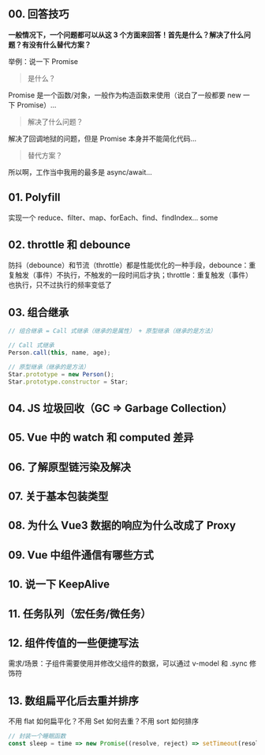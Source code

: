 ## 00. 回答技巧

**一般情况下，一个问题都可以从这 3 个方面来回答！首先是什么？解决了什么问题？有没有什么替代方案？**

举例：说一下 Promise

> 是什么？

Promise 是一个函数/对象，一般作为构造函数来使用（说白了一般都要 new 一下 Promise）...

> 解决了什么问题？

解决了回调地狱的问题，但是 Promise 本身并不能简化代码...

> 替代方案？

所以啊，工作当中我用的最多是 async/await...

## 01. Polyfill

实现一个 reduce、filter、map、forEach、find、findIndex... some

## 02. throttle 和 debounce

防抖（debounce）和节流（throttle）都是性能优化的一种手段，debounce：重复触发（事件）不执行，不触发的一段时间后才执；throttle：重复触发（事件）也执行，只不过执行的频率变低了

## 03. 组合继承

```js
// 组合继承 = Call 式继承（继承的是属性） + 原型继承（继承的是方法）
```

```js
// Call 式继承
Person.call(this, name, age);
```

```js
// 原型继承（继承的是方法）
Star.prototype = new Person();
Star.prototype.constructor = Star;
```

## 04. JS 垃圾回收（GC => Garbage Collection）

## 05. Vue 中的 watch 和 computed 差异

## 06. 了解原型链污染及解决

## 07. 关于基本包装类型

## 08. 为什么 Vue3 数据的响应为什么改成了 Proxy

## 09. Vue 中组件通信有哪些方式

## 10. 说一下 KeepAlive

## 11. 任务队列（宏任务/微任务）

## 12. 组件传值的一些便捷写法

需求/场景：子组件需要使用并修改父组件的数据，可以通过 v-model 和 .sync 修饰符

## 13. 数组扁平化后去重并排序

不用 flat 如何扁平化？不用 Set 如何去重？不用 sort 如何排序

```js
// 封装一个睡眠函数
const sleep = time => new Promise((resolve, reject) => setTimeout(resolve, time))
```